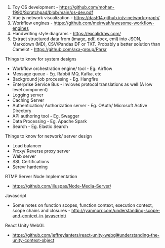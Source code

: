 1) Toy OS development - https://github.com/mohan-1990/Scratchpad/blob/main/os-dev.pdf
2) Vue js network visualization - https://dash14.github.io/v-network-graph/
3) Workflow engines - https://github.com/meirwah/awesome-workflow-engines
4) Handwriting style diagrams - https://excalidraw.com/
5) Extract structured data from (image, pdf, docx, eml) into JSON, Markdown (MD), CSV/Pandas DF or TXT. Probably a better solution than Camelot - https://github.com/axa-group/Parsr

Things to know for system designs
  - Workflow orchestration engine/ tool - Eg. Airflow
  - Message queue - Eg. Rabbit MQ, Kafka, etc
  - Background job processing - Eg. Hangfire
  - Enterprise Service Bus - invloves protocol translations as well (A low level component)
  - Logging server
  - Caching Server
  - Authentication/ Authorization server - Eg. OAuth/ Microsoft Active Directory
  - API authoring tool - Eg. Swagger
  - Data Processing - Eg. Apache Spark
  - Search - Eg. Elastic Search
  
Things to know for network/ server design
  - Load balancer
  - Proxy/ Reverse proxy server
  - Web server
  - SSL Certifications
  - Serevr hardening

RTMP Server Node Implementation
  - https://github.com/illuspas/Node-Media-Server/

Javascript 
  - Some notes on function scopes, function context, execution context, scope chains and closures - http://ryanmorr.com/understanding-scope-and-context-in-javascript/

React Unity WebGL
  - https://github.com/jeffreylanters/react-unity-webgl#understanding-the-unity-context-object
  
  

